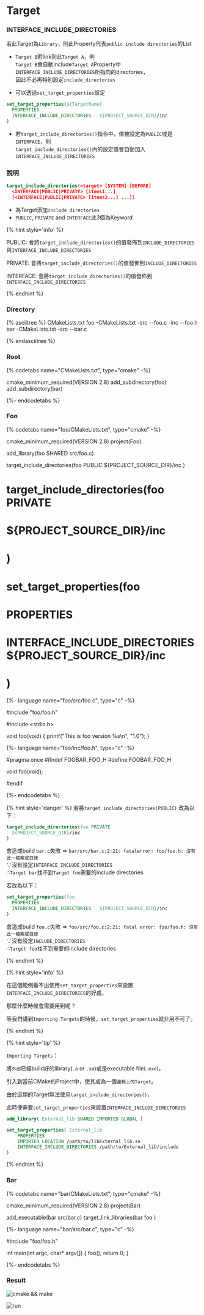 # Target

<!--
sec
data-title="Target properties"
data-id="1"
data-nopdf="true"
ces
-->
### INTERFACE_INCLUDE_DIRECTORIES
若此Target為`Library`，則此Property代表`public include directories`的List
- `Target B`若link到此`Target A`，則   
`Target B`會自動include`Target A`Property中`INTERFACE_INCLUDE_DIRECTORIES`所指向的directories，    
因此不必再特別設定`include_directories`

- 可以透過`set_target_properties`設定

``` CMake
set_target_properties(${TargetName}
  PROPERTIES
  INTERFACE_INCLUDE_DIRECTORIES   ${PROJECT_SOURCE_DIR}/inc
)
```

- 若`target_include_directories()`指令中，值被設定為`PUBLIC`或是`INTERFACE`，則   
`target_include_directories()`內的設定值會自動加入`INTERFACE_INCLUDE_DIRECTORIES`

<!--endsec-->


<!--
sec
data-title="target_include_directories"
data-id="0"
data-nopdf="true"
ces
-->

### 說明
``` CMake
target_include_directories(<target> [SYSTEM] [BEFORE]
  <INTERFACE|PUBLIC|PRIVATE> [items1...]
  [<INTERFACE|PUBLIC|PRIVATE> [items2...] ...])
```
- 為Target添加`include directories`
- `PUBLIC`, `PRIVATE` and `INTERFACE`此3個為Keyword

{% hint style='info' %}

PUBLIC:
會將`target_include_directories()`的值發佈到`INCLUDE_DIRECTORIES`與`INTERFACE_INCLUDE_DIRECTORIES`

PRIVATE:
會將`target_include_directories()`的值發佈到`INCLUDE_DIRECTORIES`

INTERFACE:
會將`target_include_directories()`的值發佈到`INTERFACE_INCLUDE_DIRECTORIES`

{% endhint %}



### Directory

{% asciitree %}
CMakeLists.txt
foo
-CMakeLists.txt
-src
--foo.c
-inc
--foo.h
bar
-CMakeLists.txt
-src
--bar.c



{% endasciitree %}




### Root
{% codetabs name="CMakeLists.txt", type="cmake" -%}



cmake_minimum_required(VERSION 2.8)
add_subdirectory(foo)
add_subdirectory(bar)



{%- endcodetabs %}




### Foo
{% codetabs name="foo/CMakeLists.txt", type="cmake" -%}



cmake_minimum_required(VERSION 2.8)
project(Foo)

add_library(foo SHARED src/foo.c)

target_include_directories(foo PUBLIC
  ${PROJECT_SOURCE_DIR}/inc
)

# target_include_directories(foo PRIVATE
#   ${PROJECT_SOURCE_DIR}/inc
# )

# set_target_properties(foo
#   PROPERTIES
#   INTERFACE_INCLUDE_DIRECTORIES   ${PROJECT_SOURCE_DIR}/inc
# )




{%- language name="foo/src/foo.c", type="c" -%}



#include "foo/foo.h"

#include <stdio.h>

void foo(void)
{
	printf("This is foo version %s\n", "1.0");
}



{%- language name="foo/inc/foo.h", type="c" -%}



#pragma once
#ifndef FOOBAR_FOO_H
#define FOOBAR_FOO_H

void foo(void);

#endif



{%- endcodetabs %}

{% hint style='danger' %}
若將`target_include_directories(PUBLIC)`
改為以下：
``` CMake
target_include_directories(foo PRIVATE
  ${PROJECT_SOURCE_DIR}/inc
)
```
會造成build `bar.c`失敗 =>
`bar/src/bar.c:2:21: fatalerror: foo/foo.h: 沒有此一檔案或目錄`     
∵沒有設定`INTERFACE_INCLUDE_DIRECTORIES`    
∴`Target bar`找不到`Target foo`需要的include directories

若改為以下：
``` CMake
set_target_properties(foo
  PROPERTIES
  INTERFACE_INCLUDE_DIRECTORIES   ${PROJECT_SOURCE_DIR}/inc
)
```
會造成build `foo.c`失敗 =>
`foo/src/foo.c:2:21: fatal error: foo/foo.h: 沒有此一檔案或目錄`    
∵沒有設定`INCLUDE_DIRECTORIES`    
∴`Target foo`找不到需要的include directories

{% endhint %}

{% hint style='info' %}

在這個範例看不出使用`set_target_properties`來設置`INTERFACE_INCLUDE_DIRECTORIES`的好處，

那麼什麼時候會需要用到呢？

等我們講到`Importing Targets`的時候，`set_target_properties`就非用不可了。


{% endhint %}

{% hint style='tip' %}

`Importing Targets`：

將`外部`已經build好的library(`.a` or `.so`)或是executable file(`.exe`)，

引入到當前CMake的Project中，使其成為一個`邏輯上的Target`。

由於這類的Target無法使用`target_include_directories()`，   

此時便需要`set_target_properties`來設置`INTERFACE_INCLUDE_DIRECTORIES`

``` CMake
add_library( External_lib SHARED IMPORTED GLOBAL )

set_target_properties( External_lib
    PROPERTIES
    IMPORTED_LOCATION /path/to/libExternal_lib.so
    INTERFACE_INCLUDE_DIRECTORIES /path/to/External_lib/include
)
```

{% endhint %}

### Bar
{% codetabs name="bar/CMakeLists.txt", type="cmake" -%}



cmake_minimum_required(VERSION 2.8)
project(Bar)

add_executable(bar src/bar.c)
target_link_libraries(bar
  foo
)



{%- language name="bar/src/bar.c", type="c" -%}



#include "foo/foo.h"

int main(int argc, char* argv[])
{
	foo();
	return 0;
}



{%- endcodetabs %}



### Result

![cmake && make](image/target_include_directories_1.png)

![run](image/target_include_directories_2.png)


<!--endsec-->
